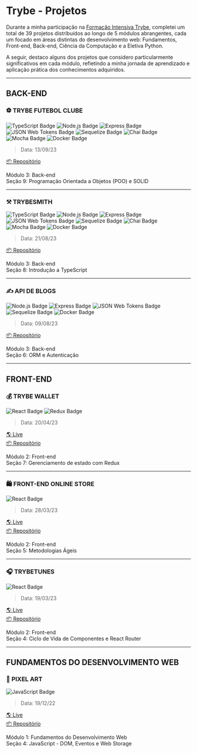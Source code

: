 # Trybe - Projetos

Durante a minha participação na [Formação Intensiva Trybe](https://www.betrybe.com/formacao-desenvolvimento-web), completei um total de 39 projetos distribuídos ao longo de 5 módulos abrangentes, cada um focado em áreas distintas do desenvolvimento web: Fundamentos, Front-end, Back-end, Ciência da Computação e a Eletiva Python.

A seguir, destaco alguns dos projetos que considero particularmente significativos em cada módulo, refletindo a minha jornada de aprendizado e aplicação prática dos conhecimentos adquiridos.

---

##  BACK-END

### ⚽ TRYBE FUTEBOL CLUBE

![TypeScript Badge](https://img.shields.io/badge/TYPESCRIPT-3178C6?style=for-the-badge&logo=typescript&logoColor=white) ![Node.js Badge](https://img.shields.io/badge/node.js-339933?style=for-the-badge&logo=node.js&logoColor=white) ![Express Badge](https://img.shields.io/badge/express-black?style=for-the-badge&logo=express&logoColor=white) ![JSON Web Tokens Badge](https://img.shields.io/badge/json%20web%20tokens-black?style=for-the-badge&logo=json%20web%20tokens&logoColor=white) ![Sequelize Badge](https://img.shields.io/badge/sequelize-52B0E7?style=for-the-badge&logo=sequelize&logoColor=white) ![Chai Badge](https://img.shields.io/badge/chai-A40802?style=for-the-badge&logo=chai&logoColor=white) ![Mocha Badge](https://img.shields.io/badge/mocha-8d6748?style=for-the-badge&logo=mocha&logoColor=white) ![Docker Badge](https://img.shields.io/badge/docker-1D63ED?style=for-the-badge&logo=docker&logoColor=white)

> Data: 13/09/23

[📦 Repositório](https://github.com/eduardocasati/trybefutebolclube)

Módulo 3: Back-end
<br>
Seção 9: Programação Orientada a Objetos (POO) e SOLID

---

### ⚒️ TRYBESMITH
![TypeScript Badge](https://img.shields.io/badge/TYPESCRIPT-3178C6?style=for-the-badge&logo=typescript&logoColor=white) ![Node.js Badge](https://img.shields.io/badge/node.js-339933?style=for-the-badge&logo=node.js&logoColor=white) ![Express Badge](https://img.shields.io/badge/express-black?style=for-the-badge&logo=express&logoColor=white) ![JSON Web Tokens Badge](https://img.shields.io/badge/json%20web%20tokens-black?style=for-the-badge&logo=json%20web%20tokens&logoColor=white) ![Sequelize Badge](https://img.shields.io/badge/sequelize-52B0E7?style=for-the-badge&logo=sequelize&logoColor=white) ![Chai Badge](https://img.shields.io/badge/chai-A40802?style=for-the-badge&logo=chai&logoColor=white) ![Mocha Badge](https://img.shields.io/badge/mocha-8d6748?style=for-the-badge&logo=mocha&logoColor=white) ![Docker Badge](https://img.shields.io/badge/docker-1D63ED?style=for-the-badge&logo=docker&logoColor=white)

> Data: 21/08/23

[📦 Repositório](https://github.com/eduardocasati/trybesmith)

Módulo 3: Back-end
<br>
Seção 8: Introdução a TypeScript

---

### ✍️ API DE BLOGS
![Node.js Badge](https://img.shields.io/badge/node.js-339933?style=for-the-badge&logo=node.js&logoColor=white) ![Express Badge](https://img.shields.io/badge/express-black?style=for-the-badge&logo=express&logoColor=white) ![JSON Web Tokens Badge](https://img.shields.io/badge/json%20web%20tokens-black?style=for-the-badge&logo=json%20web%20tokens&logoColor=white) ![Sequelize Badge](https://img.shields.io/badge/sequelize-52B0E7?style=for-the-badge&logo=sequelize&logoColor=white) ![Docker Badge](https://img.shields.io/badge/docker-1D63ED?style=for-the-badge&logo=docker&logoColor=white)

> Data: 09/08/23

[📦 Repositório](https://github.com/eduardocasati/blogs-api)

Módulo 3: Back-end
<br>
Seção 6: ORM e Autenticação

---

## FRONT-END

### 💰 TRYBE WALLET
![React Badge](https://img.shields.io/badge/react-61DAFB?style=for-the-badge&logo=react&logoColor=000) ![Redux Badge](https://img.shields.io/badge/redux-593D88?style=for-the-badge&logo=redux&logoColor=white)

> Data: 20/04/23

[🌎 Live](https://trybewallet-ec.vercel.app/)
<br>
[📦 Repositório](https://github.com/eduardocasati/trybewallet)

Módulo 2: Front-end
<br>
Seção 7: Gerenciamento de estado com Redux

---

### 🛍️ **FRONT-END ONLINE STORE**
![React Badge](https://img.shields.io/badge/react-61DAFB?style=for-the-badge&logo=react&logoColor=000)

> Data: 28/03/23

[🌎 Live](https://frontend-online-store-ec.vercel.app/)
<br>
[📦 Repositório](https://github.com/eduardocasati/frontend-online-store)

Módulo 2: Front-end
<br>
Seção 5: Metodologias Ágeis

---

### 🎧 **TRYBETUNES**
![React Badge](https://img.shields.io/badge/react-61DAFB?style=for-the-badge&logo=react&logoColor=000)

> Data: 19/03/23

[🌎 Live](https://trybetunes-ec.vercel.app/)
<br>
[📦 Repositório](https://github.com/eduardocasati/trybetunes)

Módulo 2: Front-end
<br>
Seção 4: Ciclo de Vida de Componentes e React Router

---

## FUNDAMENTOS DO DESENVOLVIMENTO WEB

### 🎨 **PIXEL ART**
![JavaScript Badge](https://img.shields.io/badge/JAVASCRIPT-F7DF1E?style=for-the-badge&logo=javascript&logoColor=black)

> Data: 19/12/22

[🌎 Live](https://eduardocasati.github.io/pixel-art/)
<br>
[📦 Repositório](https://github.com/eduardocasati/pixel-art)

Módulo 1: Fundamentos do Desenvolvimento Web
<br>
Seção 4: JavaScript - DOM, Eventos e Web Storage

